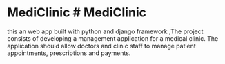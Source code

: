 # MediClinic # MediClinic
this an web app built with python and django framework ,The project consists of developing a management application for a medical clinic.
The application should allow doctors and clinic staff to manage patient appointments, prescriptions and payments. 
